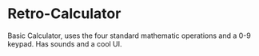 # Retro-Calculator
Basic Calculator, uses the four standard mathematic operations and a 0-9 keypad. Has sounds and a cool UI. 
